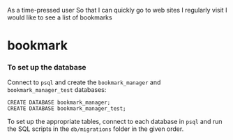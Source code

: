 As a time-pressed user
So that I can quickly go to web sites I regularly visit
I would like to see a list of bookmarks
# bookmark

### To set up the database

Connect to `psql` and create the `bookmark_manager` and `bookmark_manager_test` databases:

```
CREATE DATABASE bookmark_manager;
CREATE DATABASE bookmark_manager_test;
```

To set up the appropriate tables, connect to each database in `psql` and run the SQL scripts in the `db/migrations` folder in the given order.
